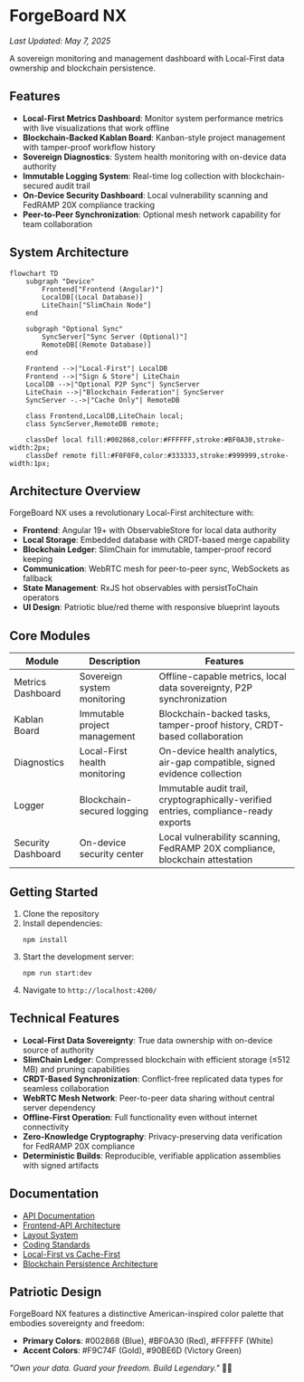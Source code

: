 # ForgeBoard NX
*Last Updated: May 7, 2025*

A sovereign monitoring and management dashboard with Local-First data ownership and blockchain persistence.

## Features

- **Local-First Metrics Dashboard**: Monitor system performance metrics with live visualizations that work offline
- **Blockchain-Backed Kablan Board**: Kanban-style project management with tamper-proof workflow history
- **Sovereign Diagnostics**: System health monitoring with on-device data authority
- **Immutable Logging System**: Real-time log collection with blockchain-secured audit trail
- **On-Device Security Dashboard**: Local vulnerability scanning and FedRAMP 20X compliance tracking
- **Peer-to-Peer Synchronization**: Optional mesh network capability for team collaboration

## System Architecture

```mermaid
flowchart TD
    subgraph "Device"
        Frontend["Frontend (Angular)"]
        LocalDB[(Local Database)]
        LiteChain["SlimChain Node"]
    end
    
    subgraph "Optional Sync"
        SyncServer["Sync Server (Optional)"]
        RemoteDB[(Remote Database)]
    end
    
    Frontend -->|"Local-First"| LocalDB
    Frontend -->|"Sign & Store"| LiteChain
    LocalDB -->|"Optional P2P Sync"| SyncServer
    LiteChain -->|"Blockchain Federation"| SyncServer
    SyncServer -.->|"Cache Only"| RemoteDB
    
    class Frontend,LocalDB,LiteChain local;
    class SyncServer,RemoteDB remote;
    
    classDef local fill:#002868,color:#FFFFFF,stroke:#BF0A30,stroke-width:2px;
    classDef remote fill:#F0F0F0,color:#333333,stroke:#999999,stroke-width:1px;
```

## Architecture Overview

ForgeBoard NX uses a revolutionary Local-First architecture with:

- **Frontend**: Angular 19+ with ObservableStore for local data authority
- **Local Storage**: Embedded database with CRDT-based merge capability
- **Blockchain Ledger**: SlimChain for immutable, tamper-proof record keeping
- **Communication**: WebRTC mesh for peer-to-peer sync, WebSockets as fallback
- **State Management**: RxJS hot observables with persistToChain operators
- **UI Design**: Patriotic blue/red theme with responsive blueprint layouts

## Core Modules

| Module | Description | Features |
|--------|-------------|----------|
| Metrics Dashboard | Sovereign system monitoring | Offline-capable metrics, local data sovereignty, P2P synchronization |
| Kablan Board | Immutable project management | Blockchain-backed tasks, tamper-proof history, CRDT-based collaboration |
| Diagnostics | Local-First health monitoring | On-device health analytics, air-gap compatible, signed evidence collection |
| Logger | Blockchain-secured logging | Immutable audit trail, cryptographically-verified entries, compliance-ready exports |
| Security Dashboard | On-device security center | Local vulnerability scanning, FedRAMP 20X compliance, blockchain attestation |

## Getting Started

1. Clone the repository
2. Install dependencies:
   ```
   npm install
   ```
3. Start the development server:
   ```
   npm run start:dev
   ```
4. Navigate to `http://localhost:4200/`

## Technical Features

- **Local-First Data Sovereignty**: True data ownership with on-device source of authority
- **SlimChain Ledger**: Compressed blockchain with efficient storage (≤512 MB) and pruning capabilities
- **CRDT-Based Synchronization**: Conflict-free replicated data types for seamless collaboration
- **WebRTC Mesh Network**: Peer-to-peer data sharing without central server dependency
- **Offline-First Operation**: Full functionality even without internet connectivity
- **Zero-Knowledge Cryptography**: Privacy-preserving data verification for FedRAMP 20X compliance
- **Deterministic Builds**: Reproducible, verifiable application assemblies with signed artifacts

## Documentation

- [API Documentation](./API-DOCUMENTATION.md)
- [Frontend-API Architecture](./FRONTEND-API-ARCHITECTURE.md)
- [Layout System](./LAYOUT.md)
- [Coding Standards](./CODING-STANDARDS.md)
- [Local-First vs Cache-First](./LOCAL-FIRST-VERSUS-CACHE.md)
- [Blockchain Persistence Architecture](./BLOCKCHAIN-PERSISTENT-ARCHITECTURE.md)

## Patriotic Design

ForgeBoard NX features a distinctive American-inspired color palette that embodies sovereignty and freedom:

- **Primary Colors**: #002868 (Blue), #BF0A30 (Red), #FFFFFF (White)
- **Accent Colors**: #F9C74F (Gold), #90BE6D (Victory Green)

*"Own your data. Guard your freedom. Build Legendary."* 🦅✨
